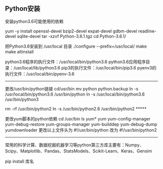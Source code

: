 ## Python安装

安装python3.6可能使用的依赖

   yum -y install openssl-devel bzip2-devel expat-devel gdbm-devel readline-devel sqlite-devel
   tar -xzvf Python-3.6.1.tgz 
   cd  Python-3.6.1/

把Python3.6安装到 /usr/local 目录
./configure  --prefix=/usr/local/
make
make altinstall

python3.6程序的执行文件：/usr/local/bin/python3.6
python3.6应用程序目录：/usr/local/lib/python3.6
pip3的执行文件：/usr/local/bin/pip3.6
pyenv3的执行文件：/usr/local/bin/pyenv-3.6

--------------------------------------------------------------

更改/usr/bin/python链接
cd/usr/bin
mv  python python.backup
ln -s /usr/local/bin/python3.6 /usr/bin/python
ln -s /usr/local/bin/python3.6 /usr/bin/python3

rm -rf /usr/bin/python2 
ln -s /usr/bin/python2.6 /usr/bin/python2    *****

更改yum脚本的python依赖
cd /usr/bin
ls yum*
yum yum-config-manager yum-debug-restore yum-groups-manager
yum-builddep yum-debug-dump yumdownloader
更改以上文件头为
#!/usr/bin/python 改为 #!/usr/bin/python2

-------------------------------------------------------------
常用的科学计算、数据挖掘机器学习等python第三方库主要有：Numpy、Scipy、Matplotlib、Pandas、StatsModels、Scikit-Learn、Keras、Gensim

pip install 库名 
